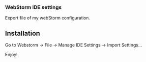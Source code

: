 ### WebStorm IDE settings

Export file of my webStorm configuration.

## Installation

Go to Webstorm -> File -> Manage IDE Settings -> Import Settings...

Enjoy!
